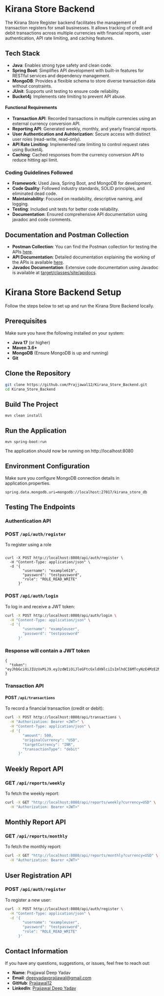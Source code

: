 # Kirana Store Backend

The Kirana Store Register backend facilitates the management of transaction registers for small businesses. It allows tracking of credit and debit transactions across multiple currencies with financial reports, user authentication, API rate limiting, and caching features.



 

## Tech Stack
- **Java**: Enables strong type safety and clean code.
- **Spring Boot**: Simplifies API development with built-in features for RESTful services and dependency management.
- **MongoDB**: Provides a flexible schema to store diverse transaction data without constraints.
- **JUnit**: Supports unit testing to ensure code reliability.
- **Bucket4j**: Implements rate limiting to prevent API abuse.

#### Functional Requirements
- **Transaction API**: Recorded transactions in multiple currencies using an external currency conversion API.
- **Reporting API**: Generated weekly, monthly, and yearly financial reports.
- **User Authentication and Auhtorization**: Secure access with distinct user roles (read-write, read-only).
- **API Rate Limiting**: Implemented rate limiting to control request rates using Bucket4j.
- **Caching**: Cached responses from the currency conversion API to reduce hitting api limit.

### Coding Guidelines Followed
- **Framework**: Used Java, Spring Boot, and MongoDB for development.
- **Code Quality**: Followed industry standards, SOLID principles, and eliminated dead code.
- **Maintainability**: Focused on readability, descriptive naming, and logging.
- **Testing**: Included unit tests for better code reliability.
- **Documentation**: Ensured comprehensive API documentation using javadoc and code comments.

## Documentation and Postman Collection

- **Postman Collection**: You can find the Postman collection for testing the APIs [here](./postman_collection.json).
- **API Documentation**: Detailed documentation explaining the working of the APIs is available [here](./Kirana_Store_Backend.docx).
- **Javadoc Documentation**: Extensive code documentation using Javadoc is available at [target/classes/site/apidocs](./target/classes/site/apidocs).



# Kirana Store Backend Setup

Follow the steps below to set up and run the Kirana Store Backend locally.

## Prerequisites

Make sure you have the following installed on your system:
- **Java 17** (or higher)
- **Maven 3.6+**
- **MongoDB** (Ensure MongoDB is up and running)
- **Git**

## Clone the Repository

```bash
git clone https://github.com/Prajjawal12/Kirana_Store_Backend.git
cd Kirana_Store_Backend
```
## Build The Project
```
mvn clean install

```
## Run the Application

```
mvn spring-boot:run

 ```
The application should now be running on http://localhost:8080


## Environment Configuration
Make sure you configure MongoDB connection details in application.properties.

```
spring.data.mongodb.uri=mongodb://localhost:27017/kirana_store_db
```

## Testing The Endpoints
### Authentication API
### POST `/api/auth/register`
To register using a role
``` 

curl -X POST http://localhost:8080/api/auth/register \
  -H "Content-Type: application/json" \
  -d '{
        "username": "example619",
        "password": "testpassword",
        "role": "ROLE_READ_WRITE"
      }'

```

### POST `/api/auth/login`
To log in and receive a JWT token:

```bash
curl -X POST http://localhost:8080/api/auth/login \
  -H "Content-Type: application/json" \
  -d '{
        "username": "exampleuser",
        "password": "testpassword"
      }'
```

### Response will contain a JWT token

```
{
  "token": "eyJhbGciOiJIUzUxMiJ9.eyJzdWIiOiJleGFtcGxldXNlciIsImlhdCI6MTcyNzE4MzE2NiwiZXhwIjoxNzI3MjY5NTY2LCJhdXRob3JpdGllcyI6IlJPTEVfUkVBRF9XUklURSJ9.3MRJ38W_tc2N1GpN6bGwnB1BQivhGCJ9btCfQtXutcguUDr1bcUOoQNP6ua5o3OMcFJVnCVMmYBxnkxYQB78YQ"
}

```
### Transaction API

#### POST `/api/transactions`
To record a financial transaction (credit or debit):

```bash
curl -X POST http://localhost:8080/api/transactions \
  -H "Authorization: Bearer <JWT>" \
  -H "Content-Type: application/json" \
  -d '{
        "amount": 500,
        "originalCurrency": "USD",
        "targetCurrency": "INR",
        "transactionType": "debit"
      }'
```
## Weekly Report API

### GET `/api/reports/weekly`
To fetch the weekly report:

```bash
curl -X GET "http://localhost:8080/api/reports/weekly?currency=USD" \
  -H "Authorization: Bearer <JWT>"
```
## Monthly Report API

### GET `/api/reports/monthly`
To fetch the monthly report:

```bash
curl -X GET "http://localhost:8080/api/reports/monthly?currency=USD" \
  -H "Authorization: Bearer <JWT>"
```
## User Registration API

### POST `/api/auth/register`
To register a new user:

```bash
curl -X POST http://localhost:8080/api/auth/register \
  -H "Content-Type: application/json" \
  -d '{
        "username": "exampleuser",
        "password": "testpassword",
        "role": "ROLE_READ_WRITE"
      }'
```






## Contact Information

If you have any questions, suggestions, or issues, feel free to reach out:

- **Name**: Prajjawal Deep Yadav
- **Email**: [deepyadavprajjawal@gmail.com](mailto:deepyadavprajjawal@gmail.com)
- **GitHub**: [Prajjawal12](https://github.com/Prajjawal12)
- **LinkedIn**: [Prajjawal Deep Yadav](https://www.linkedin.com/in/prajjawal-deep-yadav/)






